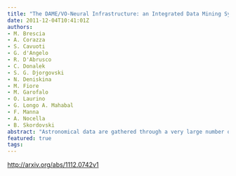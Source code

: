 ```yaml
---
title: "The DAME/VO-Neural Infrastructure: an Integrated Data Mining System   Support for the Science Community"
date: 2011-12-04T10:41:01Z
authors:
- M. Brescia
- A. Corazza
- S. Cavuoti
- G. d'Angelo
- R. D'Abrusco
- C. Donalek
- S. G. Djorgovski
- N. Deniskina
- M. Fiore
- M. Garofalo
- O. Laurino
- G. Longo A. Mahabal
- F. Manna
- A. Nocella
- B. Skordovski
abstract: "Astronomical data are gathered through a very large number of heterogeneous techniques and stored in very diversified and often incompatible data repositories. Moreover in the e-science environment, it is needed to integrate services across distributed, heterogeneous, dynamic  arcsecvirtual organizations arcsec formed by different resources within a single enterprise and/or external resource sharing and service provider relationships. The DAME/VONeural project, run jointly by the University Federico II, INAF (National Institute of Astrophysics) Astronomical Observatories of Napoli and the California Institute of Technology, aims at creating a single, sustainable, distributed e-infrastructure for data mining and exploration in massive data sets, to be offered to the astronomical (but not only) community as a web application. The framework makes use of distributed computing environments (e.g. S.Co.P.E.) and matches the international IVOA standards and requirements. The integration process is technically challenging due to the need of achieving a specific quality of service when running on top of different native platforms. In these terms, the result of the DAME/VO-Neural project effort will be a service-oriented architecture, obtained by using appropriate standards and incorporating Grid paradigms and restful Web services frameworks where needed, that will have as main target the integration of interdisciplinary distributed systems within and across organizational domains."
featured: true
tags:
---
```

http://arxiv.org/abs/1112.0742v1